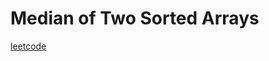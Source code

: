 Median of Two Sorted Arrays
===========================
[leetcode](https://leetcode.com/problems/median-of-two-sorted-arrays)

